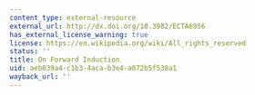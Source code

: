 ```yaml
---
content_type: external-resource
external_url: http://dx.doi.org/10.3982/ECTA6956
has_external_license_warning: true
license: https://en.wikipedia.org/wiki/All_rights_reserved
status: ''
title: On Forward Induction
uid: aeb039a4-c1b3-4aca-b3e4-a072b5f538a1
wayback_url: ''
---
```

